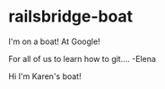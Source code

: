 # railsbridge-boat
I'm on a boat! At Google!


For all of us to learn how to git....
-Elena

Hi I'm Karen's boat!
